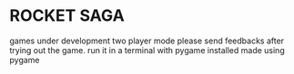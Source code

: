 # ROCKET SAGA
games under development
two player mode 
please send feedbacks after trying out the game. run it in a terminal with pygame installed
made using pygame
